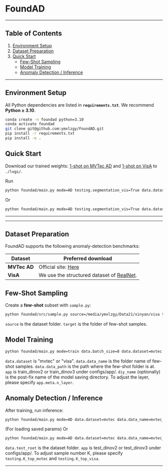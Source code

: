
# FoundAD
---

## Table of Contents
1. [Environment Setup](#environment-setup)
2. [Dataset Preparation](#dataset-preparation)
3. [Quick Start](#quick-start)
   - [Few-Shot Sampling](#few-shot-sampling)
   - [Model Training](#model-training)
   - [Anomaly Detection / Inference](#anomaly-detection--inference)
   
---

## Environment Setup

All Python dependencies are listed in **`requirements.txt`**. We recommend **Python ≥ 3.10**.

```bash
conda create -n foundad python=3.10
conda activate foundad
git clone git@github.com:ymxlzgy/FoundAD.git
pip install -r requirements.txt
pip install -e .
```

## Quick Start
Download our trained weights: [<u>1-shot on MVTec AD</u>](https://www.campar.in.tum.de/public_datasets/2025_foundad/mvtec_1shot.zip) and [<u>1-shot on VisA</u>]() to `./logs/`.

Run
```bash
python foundad/main.py mode=AD testing.segmentation_vis=True data.dataset=mvtec data.data_name=mvtec_1shot data.test_root=assets/mvtec
```

Or
```bash
python foundad/main.py mode=AD testing.segmentation_vis=True data.dataset=visa data.data_name=visa_1shot data.test_root=assets/visa
```
---
---

## Dataset Preparation

FoundAD supports the following anomaly-detection benchmarks:

| Dataset | Preferred download |
|---------|--------------------|
| **MVTec AD** | Official site: [<u>Here</u>](https://www.mvtec.com/company/research/datasets/mvtec-ad) |
| **VisA** | We use the structured dataset of [<u>RealNet</u>](https://github.com/cnulab/RealNet). |



## Few-Shot Sampling

Create a **few-shot** subset with `sample.py`:

```bash
python foundad/src/sample.py source=/media/ymxlzgy/Data21/xinyan/visa target=/media/ymxlzgy/Data21/xinyan/visa_tmp num_samples=2
```
`source` is the dataset folder. `target` is the folder of few-shot samples.

## Model Training

```bash
python foundad/main.py mode=train data.batch_size=8 data.dataset=mvtec data.data_name=mvtec_1shot data.data_path=/media/ymxlzgy/Data21/xinyan app=train_dinov2 diy_name=dbug
```
`data.dataset` is "mvtec" or "visa". `data.data_name` is the folder name of few-shot samples. `data.data_path` is the path where the few-shot folder is at. `app` is train_dinov2 or train_dinov3 under configs/app/. `diy_name` (optionally) is the post-fix name of the model saving directory. To adjust the layer, please specify `app.meta.n_layer`.

## Anomaly Detection / Inference

After training, run inference:

```bash
python foundad/main.py mode=AD data.dataset=mvtec data.data_name=mvtec_1shot diy_name=dbug data.test_root=/media/ymxlzgy/Data21/xinyan/mvtec app=test_dinov3 app.ckpt_step=1950
```

(For loading saved params) Or
```bash
python foundad/main.py mode=AD data.dataset=mvtec data.data_name=mvtec_1shot diy_name=dbug data.test_root=/media/ymxlzgy/Data21/xinyan/mvtec app=test app.ckpt_step=1950
```
`data.test_root` is the dataset folder. `app` is test_dinov2 or test_dinov3 under configs/app/. To adjust sample number K, please specify `testing.K_top_mvtec` and `testing.K_top_visa`.

 ---